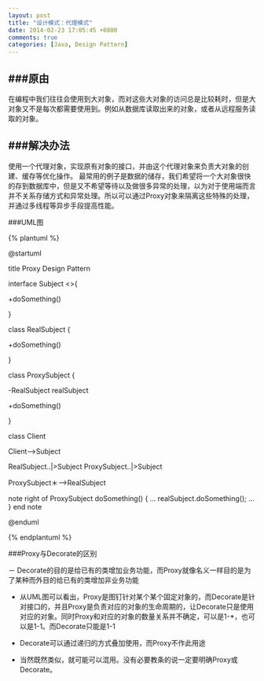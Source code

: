 ```yaml
---
layout: post
title: "设计模式：代理模式"
date: 2014-02-23 17:05:45 +0800
comments: true
categories: [Java, Design Pattern]
---
```


###原由
---

在编程中我们往往会使用到大对象，而对这些大对象的访问总是比较耗时，但是大对象又不是每次都需要使用到。例如从数据库读取出来的对象，或者从远程服务读取的对象。

###解决办法
---
使用一个代理对象，实现原有对象的接口，并由这个代理对象来负责大对象的创建、缓存等优化操作。
最常用的例子是数据的储存，我们希望将一个大对象很快的存到数据库中，但是又不希望等待以及做很多异常的处理，以为对于使用端而言并不关系存储方式和异常处理。所以可以通过Proxy对象来隔离这些特殊的处理，并通过多线程等异步手段提高性能。

###UML图

{% plantuml %}

@startuml

title Proxy Design Pattern

interface Subject  <<Interface>>{

+doSomething()

}

class RealSubject {

+doSomething()

}


class ProxySubject {

-RealSubject realSubject

+doSomething()

}

class Client

Client-->Subject

RealSubject..|>Subject
ProxySubject..|>Subject

ProxySubject＊-->RealSubject

note right of ProxySubject
doSomething() \{
  ...
  realSubject.doSomething();
  ...
\}
end note

@enduml

{% endplantuml %}

###Proxy与Decorate的区别

－ Decorate的目的是给已有的类增加业务功能，而Proxy就像名义一样目的是为了某种而外目的给已有的类增加非业务功能

- 从UML图可以看出，Proxy是图钉针对某个某个固定对象的，而Decorate是针对接口的，并且Proxy是负责对应的对象的生命周期的，让Decorate只是使用对应的对象。同时Proxy和对应的对象的数量关系并不确定，可以是1-*，也可以是1-1。而Decorate只能是1-1

- Decorate可以通过递归的方式叠加使用，而Proxy不作此用途

- 当然既然类似，就可能可以混用。没有必要教条的说一定要明确Proxy或Decorate。






